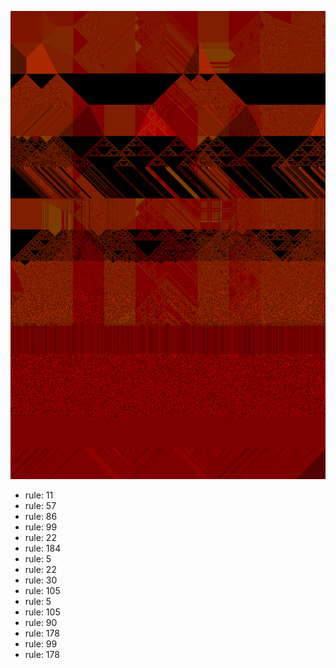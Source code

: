 ![photo](./output.png) 
 * rule: 11
* rule: 57
* rule: 86
* rule: 99
* rule: 22
* rule: 184
* rule: 5
* rule: 22
* rule: 30
* rule: 105
* rule: 5
* rule: 105
* rule: 90
* rule: 178
* rule: 99
* rule: 178
